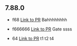 ## 7.88.0
- f68 [Link to PR](https://github.com/rasoulmiri/PRTest/pull/45)
Bahhhhhhhh
- f666666 [Link to PR](https://github.com/rasoulmiri/PRTest/pull/44)
Gate ssss

- 64 [Link to PR](https://github.com/rasoulmiri/PRTest/pull/42)
t1
t2
t4
